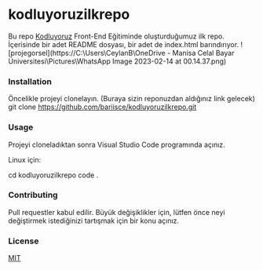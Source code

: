 # kodluyoruzilkrepo
Bu repo [Kodluyoruz](https://kodluyoruz.org/) Front-End Eğitiminde oluşturduğumuz ilk repo. İçerisinde bir adet README dosyası, bir adet de index.html barındırıyor.
![projegorsel](https://C:\Users\CeylanB\OneDrive - Manisa Celal Bayar Üniversitesi\Pictures\WhatsApp Image 2023-02-14 at 00.14.37.png)
### Installation
Öncelikle projeyi clonelayın. (Buraya sizin reponuzdan aldığınız link gelecek)
    git clone https://github.com/bariisce/kodluyoruzilkrepo.git
### Usage
Projeyi cloneladıktan sonra Visual Studio Code programında açınız.

Linux için:

cd kodluyoruzilkrepo
code .

### Contributing
Pull requestler kabul edilir. Büyük değişiklikler için, lütfen önce neyi değiştirmek istediğinizi tartışmak için bir konu açınız.

### License
[MIT](https://choosealicense.com/licenses/mit/)

